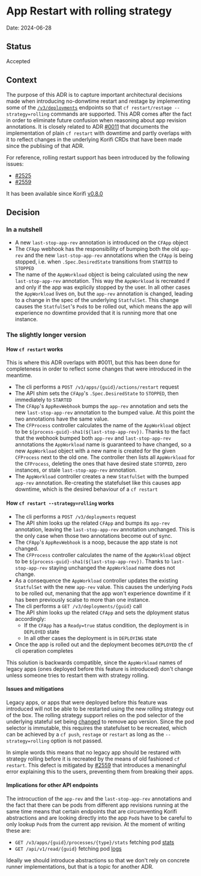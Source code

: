 # App Restart with rolling strategy

Date: 2024-06-28

## Status

Accepted

## Context

The purpose of this ADR is to capture important architectural decisions made when introducing no-donwtime restart and restage by implementing some of the [`/v3/deployments`](https://v3-apidocs.cloudfoundry.org/version/3.159.0/index.html#deployments) endpoints so that `cf restart/restage --strategy=rolling` commands are supported. This ADR comes after the fact in order to eliminate future confusion when reasoning about app revision annotations. It is closely related to ADR [#0011](0011-document-cf-restart-implementation.md) that documents the implementation of plain `cf restart` with downtime and partly overlaps with it to reflect changes in the underlying Korifi CRDs that have been made since the publising of that ADR.

For reference, rolling restart support has been introduced by the following issues:
- [#2525](https://github.com/cloudfoundry/korifi/pull/2525)
- [#2559](https://github.com/cloudfoundry/korifi/pull/2559)

It has been available since Korifi [v0.8.0](https://github.com/cloudfoundry/korifi/releases/tag/v0.8.0)

## Decision

### In a nutshell

- A new `last-stop-app-rev` annotation is introduced on the `CFApp` object
- The `CFApp` webhook has the responsibility of bumping both the old `app-rev` and the new `last-stop-app-rev` annotations when the `CFApp` is being stopped, i.e. when `.Spec.DesiredState` transitions from `STARTED` to `STOPPED`
- The name of the `AppWorkload` object is being calculated using the new `last-stop-app-rev` annotation. This way the `AppWorkload` is recreated if and only if the app was explicily stopped by the user. In all other cases the `AppWorkload` lives on, but the `app-rev` annotation is changed, leading to a change in the spec of the underlying `StatfulSet`. This change causes the `StatfulSet`'s `Pod`s to be rolled out, which means the app will experience no downtime provided that it is running more that one instance.

### The slightly longer version

#### How `cf restart` works

This is where this ADR overlaps with #0011, but this has been done for completeness in order to reflect some changes that were introduced in the meantime.

- The cli performs a `POST /v3/apps/{guid}/actions/restart` request
- The API shim sets the `CFApp`'s `.Spec.DesiredState` to `STOPPED`, then immediately to `STARTED`
- The `CFApp`'s `AppRevWebhook` bumps the `app-rev` annotation and sets the new `last-stop-app-rev` annotation to the bumped value. At this point the two annotations have the same value.
- The `CFProcess` controller calculates the name of the `AppWorkload` object to be `${process-guid}-sha1(${last-stop-app-rev})`. Thanks to the fact that the webhook bumped both `app-rev` and `last-stop-app-rev` annotations the `AppWorkload` name is guaranteed to have changed, so a new `AppWorkload` object with a new name is created for the given `CFProcess` next to the old one. The controller then lists all `AppWorkload` for the `CFProcess`, deleting the ones that have desired state `STOPPED`, zero instances, or stale `last-stop-app-rev` annotation.
- The `AppWorkload` controller creates a new `StatfulSet` with the bumped `app-rev` annotation. Re-creating the statefulset like this causes app downtime, which is the desired behaviour of a `cf restart`

#### How `cf restart --strategy=rolling` works

- The cli performs a `POST /v3/deployments` request
- The API shim looks up the related `CFApp` and bumps its `app-rev` annotation, leaving the `last-stop-app-rev` annotation unchanged. This is the only case when those two annotations become out of sync.
- The `CFApp`'s `AppRevWebhook` is a noop, because the app state is not changed.
- The `CFProcess` controller calculates the name of the `AppWorkload` object to be `${process-guid}-sha1(${last-stop-app-rev})`. Thanks to `last-stop-app-rev` staying unchanged the `AppWorkload` name does not change.
- As a consequence the `AppWorkload` controller updates the existing `StatfulSet` with the new `app-rev` value. This causes the underlying `Pod`s to be rolled out, menaning that the app won't experience downtime if it has been previously scalse to more than one instance.
- The cli performs a `GET /v3/deployments/{guid}` call
- The API shim looks up the related `CFApp` and sets the dployment status accordingly:
  - If the `CFApp` has a `Ready=true` status condition, the deployment is in `DEPLOYED` state
  - In all other cases the deployment is in `DEPLOYING` state
- Once the app is rolled out and the deployment becomes `DEPLOYED` the cf cli operation completes

This solution is backwards compatible, since the `AppWorkload` names of legacy apps (ones deployed before this feature is introduced) don't change unless someone tries to restart them with strategy rolling.

#### Issues and mitigations

Legacy apps, or apps that were deployed before this feature was introduced will not be able to be restarted using the new rolling strategy out of the box. The rolling strategy support relies on the pod selector of the underlying stateful set being [changed](https://github.com/cloudfoundry/korifi/commit/00593c9297eb58c26bc2ca3411d0ebe03b6441f3#diff-fc3e21b7327c763ed9d6434df5b86ce07f0e3aa8b41e885fb3a0da637acb3f3bR240) to remove app version. Since the pod selector is immutable, this requires the statefulset to be recreated, which can be achieved by a `cf push`, `restage` or `restart` as long as the `--strategy=rolling` option is not passed.

In simple words this means that no legacy app should be restared with strategy rolling before it is recreated by the means of old fashioned `cf restart`. This defect is mitigated by [#2559](https://github.com/cloudfoundry/korifi/pull/2559) that introduces a menaningful error explaining this to the users, preventing them from breaking their apps.

#### Implications for other API endpoints

The introcuction of the `app-rev` and the `last-stop-app-rev` annotations and the fact that there can be pods from different app revisions running at the same time means that certain endpoints that are circumventing Korifi abstractions and are looking directly into the app `Pod`s have to be careful to only lookup `Pod`s from the current app revision. At the moment of writing these are:

- `GET /v3/apps/{guid}/processes/{type}/stats` fetching pod [stats](https://github.com/cloudfoundry/korifi/blob/main/api/actions/process_stats.go#L92)
- `GET /api/v1/read/{guid}` fetching pod [logs](https://github.com/cloudfoundry/korifi/blob/main/api/repositories/pod_repository.go#L60)

Ideally we should introduce abstractions so that we don't rely on concrete runner implementations, but that is a topic for another ADR.

